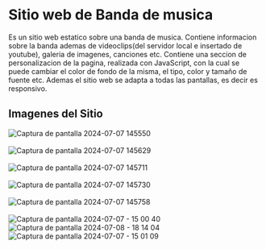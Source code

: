 # Sitio web de Banda de musica
Es un sitio web estatico sobre una banda de musica. Contiene informacion sobre la banda ademas de videoclips(del servidor local e insertado de youtube), galeria de imagenes, canciones etc. Contiene una seccion de personalizacion de la pagina, realizada con JavaScript, con la cual se puede cambiar el color de fondo de la misma, el tipo, color y tamaño de fuente etc. Ademas el sitio web se adapta a todas las pantallas, es decir es responsivo.
<h2>Imagenes del Sitio</h2>

![Captura de pantalla 2024-07-07 145550](https://github.com/Manuel-Ayusa/sitio-web-banda-musica-responsive/assets/166891950/78c2d094-5cd4-4bbd-a2cb-79f8824709a2) <br><br>
![Captura de pantalla 2024-07-07 145629](https://github.com/Manuel-Ayusa/sitio-web-banda-musica-responsive/assets/166891950/69bbde21-a6cc-4cf0-afbe-9a249bdb5940)  <br><br>
![Captura de pantalla 2024-07-07 145711](https://github.com/Manuel-Ayusa/sitio-web-banda-musica-responsive/assets/166891950/97a29301-b699-4492-86bb-0a27f59457e7)  <br><br>
![Captura de pantalla 2024-07-07 145730](https://github.com/Manuel-Ayusa/sitio-web-banda-musica-responsive/assets/166891950/b9dd6e23-fb3e-4eee-bb60-504fb8bb7609)  <br><br>
![Captura de pantalla 2024-07-07 145758](https://github.com/Manuel-Ayusa/sitio-web-banda-musica-responsive/assets/166891950/9a7db45a-1c16-4df3-8ad1-9c761aca781e)  <br><br>
![Captura de pantalla 2024-07-07 - 15 00 40](https://github.com/Manuel-Ayusa/sitio-web-banda-musica-responsive/assets/166891950/e98d519e-b0f5-4c61-a319-3f818e34d71f)  
![Captura de pantalla 2024-07-08 - 18 14 04](https://github.com/Manuel-Ayusa/sitio-web-banda-musica-responsive/assets/166891950/3e3d9a60-a735-4cf3-ab01-e4c41397f9a5)  
![Captura de pantalla 2024-07-07 - 15 01 09](https://github.com/Manuel-Ayusa/sitio-web-banda-musica-responsive/assets/166891950/5f50ffcd-6437-4334-8341-4f5e5763ec8a)  
